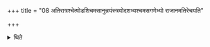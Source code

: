 +++
title = "08 अतिरात्रश्चेत्षोडशिचमसानुन्नयंस्त्रयोदशभ्यश्चमसगणेभ्यो राजानमतिरेचयति"

+++

<details><summary>थिते</summary>

अतिरात्रश्चेत्षोडशिचमसानुन्नयंस्त्रयोदशभ्यश्चमसगणेभ्यो राजानमतिरेचयति ८
</details>
